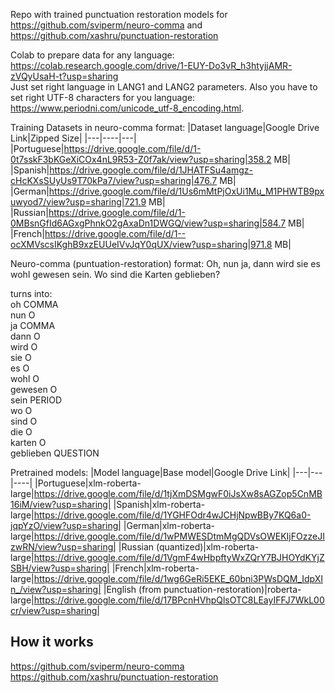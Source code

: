 Repo with trained punctuation restoration models for https://github.com/sviperm/neuro-comma and https://github.com/xashru/punctuation-restoration 

Colab to prepare data for any language:
https://colab.research.google.com/drive/1-EUY-Do3vR_h3htyjjAMR-zVQyUsaH-t?usp=sharing  
Just set right language in LANG1 and LANG2 parameters. Also you have to set right UTF-8 characters for you language: https://www.periodni.com/unicode_utf-8_encoding.html.

Training Datasets in neuro-comma format:
|Dataset language|Google Drive Link|Zipped Size|
|---|----|---|
|Portuguese|https://drive.google.com/file/d/1-0t7sskF3bKGeXiCOx4nL9R53-Z0f7ak/view?usp=sharing|358.2 MB|
|Spanish|https://drive.google.com/file/d/1JHATFSu4amgz-cHcKXsSUyUs9T70kPa7/view?usp=sharing|476.7 MB|
|German|https://drive.google.com/file/d/1Us6mMtPjOxUi1Mu_M1PHWTB9pxuwyod7/view?usp=sharing|721.9 MB|
|Russian|https://drive.google.com/file/d/1-0MBsnGfId6AGxgPhnkO2gAxaDn1DWGQ/view?usp=sharing|584.7 MB|
|French|https://drive.google.com/file/d/1--ocXMVscsIKghB9xzEUUeIVvJqY0qUX/view?usp=sharing|971.8 MB|  
  
Neuro-comma (puntuation-restoration) format: Oh, nun ja, dann wird sie es wohl gewesen sein. Wo sind die Karten geblieben?  

turns into:  
oh	COMMA  
nun	O  
ja	COMMA  
dann	O  
wird	O  
sie	O  
es	O  
wohl	O  
gewesen	O  
sein	PERIOD  
wo	O  
sind	O  
die	O  
karten	O  
geblieben	QUESTION  

Pretrained models:
|Model language|Base model|Google Drive Link|
|---|---|----|
|Portuguese|xlm-roberta-large|https://drive.google.com/file/d/1tjXmDSMgwF0iJsXw8sAGZop5CnMB16iM/view?usp=sharing|
|Spanish|xlm-roberta-large|https://drive.google.com/file/d/1YGHFOdr4wJCHjNpwBBy7KQ6a0-jqpYzO/view?usp=sharing|
|German|xlm-roberta-large|https://drive.google.com/file/d/1wPMWESDtmMgQDVsOWEKIjFOzzeJIzwRN/view?usp=sharing|
|Russian (quantized)|xlm-roberta-large|https://drive.google.com/file/d/1VgmF4wHbpftyWxZQrY7BJHOYdKYjZSBH/view?usp=sharing|
|French|xlm-roberta-large|https://drive.google.com/file/d/1wg6GeRi5EKE_60bni3PWsDQM_IdpXIn_/view?usp=sharing|
|English (from punctuation-restoration)|roberta-large|https://drive.google.com/file/d/17BPcnHVhpQlsOTC8LEayIFFJ7WkL00cr/view?usp=sharing|

## How it works
https://github.com/sviperm/neuro-comma  
https://github.com/xashru/punctuation-restoration
